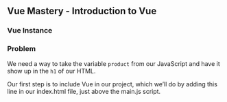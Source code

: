 ## Vue Mastery - Introduction to Vue

### Vue Instance

### Problem

We need a way to take the variable `product` from our JavaScript and have it show up in the `h1` of our HTML.

Our first step is to include Vue in our project, which we’ll do by adding this line in our index.html file, just above the main.js script.
